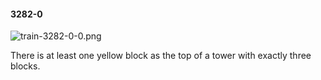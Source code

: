 #### 3282-0
![train-3282-0-0.png](https://github.com/lil-lab/nlvr/raw/master/nlvr/train/images/36/train-3282-0-0.png "train-3282-0-0.png")

There is at least one yellow block as the top of a tower with exactly three blocks.